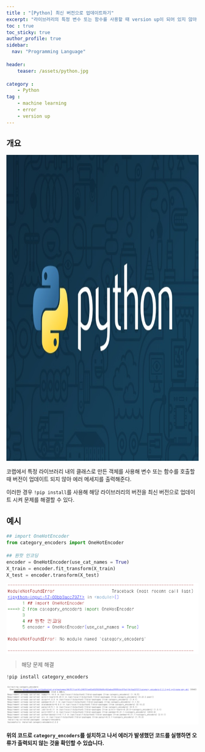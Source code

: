```yaml
---
title : "[Python] 최신 버전으로 업데이트하기"
excerpt: "라이브러리의 특정 변수 또는 함수를 사용할 때 version up이 되어 있지 않아 발생하는 오류를 해결해보자."
toc : true 
toc_sticky: true
author_profile: true
sidebar:
  nav: "Programming Language"
  
header:
    teaser: /assets/python.jpg

category :
    - Python
tag : 
    - machine learning
    - error
    - version up
---
```


## 개요
<img src='/assets/python.jpg' width = 1000 height = 800 >

코랩에서 특정 라이브러리 내의 클래스로 만든 객체를 사용해 변수 또는 함수를 호출할 때 버전이 업데이트 되지 않아 에러 메세지를 출력해준다. 

이러한 경우 `!pip install`를 사용해 해당 라이브러리의 버전을 최신 버전으로 업데이트 시켜 문제를 해결할 수 있다.

## 예시

```py
## import OneHotEncoder
from category_encoders import OneHotEncoder

## 원핫 인코딩
encoder = OneHotEncoder(use_cat_names = True)
X_train = encoder.fit_transform(X_train)
X_test = encoder.transform(X_test)
```
<img src='/assets/error.PNG' width = 1000 >

> 해당 문제 해결 

```py
!pip install category_encoders
```
<img src='/assets/solve.PNG' width = 1000 >

**위의 코드로 `category_encoders`를 설치하고 나서 에러가 발생했던 코드를 실행하면 오류가 출력되지 않는 것을 확인할 수 있습니다.**